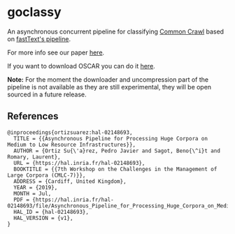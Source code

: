 # goclassy

An asynchronous concurrent pipeline for classifying [Common Crawl](http://commoncrawl.org/) based on [fastText's pipeline](https://github.com/facebookresearch/fastText/tree/master/crawl).

For more info see our paper [here](http://corpora.ids-mannheim.de/CMLC7-final/CMLC-7_2019-Oritz_et_al.pdf).

If you want to download OSCAR you can do it [here](https://team.inria.fr/almanach/oscar/).

**Note:** For the moment the downloader and uncompression part of the pipeline is not available as they are still experimental, they will be open sourced in a future release.

## References

```text
@inproceedings{ortizsuarez:hal-02148693,
  TITLE = {{Asynchronous Pipeline for Processing Huge Corpora on Medium to Low Resource Infrastructures}},
  AUTHOR = {Ortiz Su{\'a}rez, Pedro Javier and Sagot, Beno{\^i}t and Romary, Laurent},
  URL = {https://hal.inria.fr/hal-02148693},
  BOOKTITLE = {{7th Workshop on the Challenges in the Management of Large Corpora (CMLC-7)}},
  ADDRESS = {Cardiff, United Kingdom},
  YEAR = {2019},
  MONTH = Jul,
  PDF = {https://hal.inria.fr/hal-02148693/file/Asynchronous_Pipeline_for_Processing_Huge_Corpora_on_Medium_to_Low_Resource_Infrastructures.pdf},
  HAL_ID = {hal-02148693},
  HAL_VERSION = {v1},
}
```
